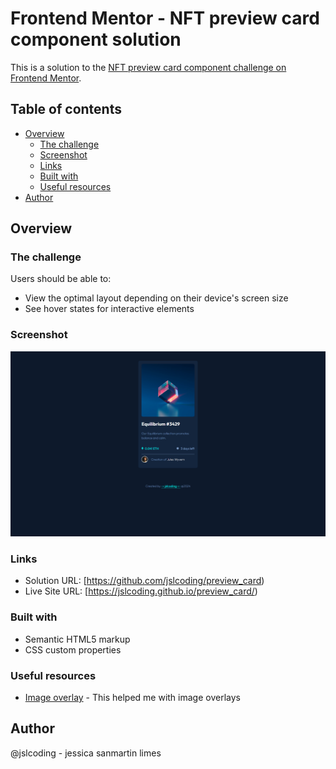 # Frontend Mentor - NFT preview card component solution
This is a solution to the [NFT preview card component challenge on Frontend Mentor](https://www.frontendmentor.io/challenges/nft-preview-card-component-SbdUL_w0U).  

## Table of contents

- [Overview](#overview)
  - [The challenge](#the-challenge)
  - [Screenshot](#screenshot)
  - [Links](#links)
  - [Built with](#built-with)
  - [Useful resources](#useful-resources)
- [Author](#author)

## Overview

### The challenge
Users should be able to:

- View the optimal layout depending on their device's screen size
- See hover states for interactive elements

### Screenshot
![](./images/screenchot.png)

### Links
- Solution URL: [https://github.com/jslcoding/preview_card)
- Live Site URL: [https://jslcoding.github.io/preview_card/)

### Built with
- Semantic HTML5 markup
- CSS custom properties


### Useful resources
- [Image overlay](https://www.w3schools.com/howto/tryit.asp?filename=tryhow_css_image_overlay_opacity) - This helped me with image overlays


## Author
@jslcoding - jessica sanmartin limes
